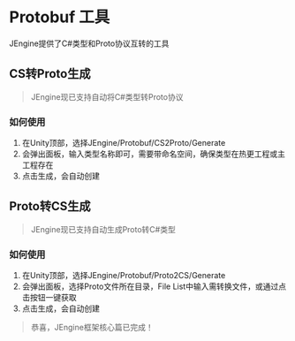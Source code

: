 # Protobuf 工具
JEngine提供了C#类型和Proto协议互转的工具

## CS转Proto生成

> JEngine现已支持自动将C#类型转Proto协议

### 如何使用

1. 在Unity顶部，选择JEngine/Protobuf/CS2Proto/Generate
2. 会弹出面板，输入类型名称即可，需要带命名空间，确保类型在热更工程或主工程存在
3. 点击生成，会自动创建

## Proto转CS生成

> JEngine现已支持自动生成Proto转C#类型

### 如何使用

1. 在Unity顶部，选择JEngine/Protobuf/Proto2CS/Generate
2. 会弹出面板，选择Proto文件所在目录，File List中输入需转换文件，或通过点击按钮一键获取
3. 点击生成，会自动创建

> 恭喜，JEngine框架核心篇已完成！
